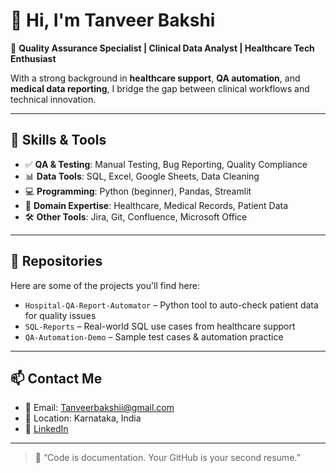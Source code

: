 # 👋 Hi, I'm Tanveer Bakshi

🎯 **Quality Assurance Specialist | Clinical Data Analyst | Healthcare Tech Enthusiast**

With a strong background in **healthcare support**, **QA automation**, and **medical data reporting**, I bridge the gap between clinical workflows and technical innovation.

---

## 🧠 Skills & Tools

- ✅ **QA & Testing**: Manual Testing, Bug Reporting, Quality Compliance
- 📊 **Data Tools**: SQL, Excel, Google Sheets, Data Cleaning
- 💻 **Programming**: Python (beginner), Pandas, Streamlit
- 🏥 **Domain Expertise**: Healthcare, Medical Records, Patient Data
- 🛠️ **Other Tools**: Jira, Git, Confluence, Microsoft Office

---

## 📂 Repositories

Here are some of the projects you'll find here:
- `Hospital-QA-Report-Automator` – Python tool to auto-check patient data for quality issues
- `SQL-Reports` – Real-world SQL use cases from healthcare support
- `QA-Automation-Demo` – Sample test cases & automation practice

---

## 📫 Contact Me

- 📧 Email: Tanveerbakshii@gmail.com
- 📍 Location: Karnataka, India
- 🔗 [LinkedIn](https://www.linkedin.com/in/tanveerbakshii/)

---

> 🚀 “Code is documentation. Your GitHub is your second resume.”


